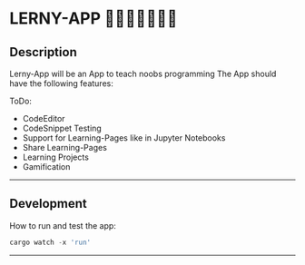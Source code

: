 # LERNY-APP 📖👨🏼‍💻👩🏿‍💻
## Description
Lerny-App will be an App to teach noobs programming
The App should have the following features:

ToDo:
- CodeEditor
- CodeSnippet Testing
- Support for Learning-Pages like in Jupyter Notebooks
- Share Learning-Pages
- Learning Projects
- Gamification

---
## Development
How to run and test the app:

```powershell
cargo watch -x 'run'
```

---

